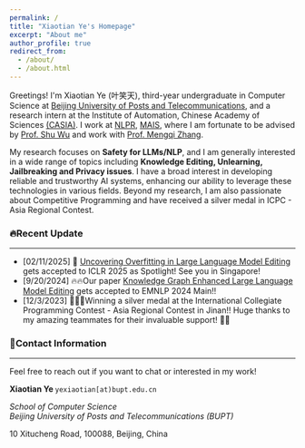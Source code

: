 ```yaml
---
permalink: /
title: "Xiaotian Ye's Homepage"
excerpt: "About me"
author_profile: true
redirect_from: 
  - /about/
  - /about.html
---
```


Greetings! I'm Xiaotian Ye (叶笑天), third-year undergraduate in Computer Science at [Beijing University of Posts and Telecommunications](https://www.bupt.edu.cn/), and a research intern at the Institute of Automation, Chinese Academy of Sciences [(CASIA)](http://english.ia.cas.cn/). I work at [NLPR](http://cripac.ia.ac.cn/en/EN/volumn/home.shtml), [MAIS](https://mais.ia.ac.cn/), where I am fortunate to be advised by [Prof. Shu Wu](http://shuwu.name/) and work with [Prof. Mengqi Zhang](https://zm7.github.io/).

My research focuses on **Safety for LLMs/NLP**, and I am generally interested in a wide range of topics including **Knowledge Editing, Unlearning, Jailbreaking and Privacy issues**. I have a broad interest in developing reliable and trustworthy AI systems, enhancing our ability to leverage these technologies in various fields. Beyond my research, I am also passionate about Competitive Programming and have received a silver medal in ICPC - Asia Regional Contest.

### 🔥Recent Update

---

- [02/11/2025] 🎉 [Uncovering Overfitting in Large Language Model Editing](https://arxiv.org/abs/2410.07819) gets accepted to ICLR 2025 as Spotlight! See you in Singapore!
- [9/20/2024] 🔥🔥Our paper [Knowledge Graph Enhanced Large Language Model Editing](https://arxiv.org/abs/2402.13593) gets accepted to EMNLP 2024 Main!!
- [12/3/2023] 🍾🍾🍾Winning a silver medal at the International Collegiate Programming Contest - Asia Regional Contest in Jinan!! Huge thanks to my amazing teammates for their invaluable support! 🥈👏



### 👋Contact Information

---

Feel free to reach out if you want to chat or interested in my work!

<div class="notice">
<p><b>Xiaotian Ye    </b>
     <code id="mail">yexiaotian[at)bupt.edu.cn</code></p>
<p class="institute"><i>School of Computer Science<br/></i>
<i>Beijing University of Posts and Telecommunications (BUPT)</i></p>
<p>10 Xitucheng Road, 100088, Beijing, China</p>
</div>



<script type="text/javascript" src="//rf.revolvermaps.com/0/0/6.js?i=5uedg0o5dld&amp;m=1&amp;c=ffc000&amp;cr1=ffffff&amp;f=times_new_roman&amp;l=0&amp;bv=100" async="async"></script>
